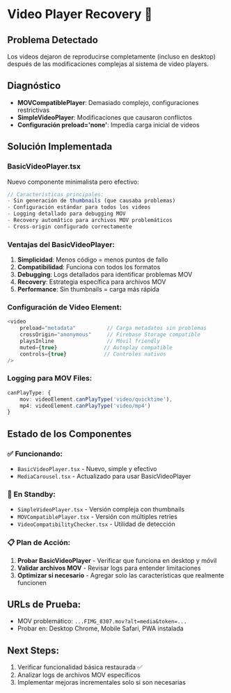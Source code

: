 # Video Player Recovery 🔧

## Problema Detectado
Los videos dejaron de reproducirse completamente (incluso en desktop) después de las modificaciones complejas al sistema de video players.

## Diagnóstico
- **MOVCompatiblePlayer**: Demasiado complejo, configuraciones restrictivas
- **SimpleVideoPlayer**: Modificaciones que causaron conflictos
- **Configuración preload='none'**: Impedía carga inicial de videos

## Solución Implementada

### BasicVideoPlayer.tsx
Nuevo componente minimalista pero efectivo:

```typescript
// Características principales:
- Sin generación de thumbnails (que causaba problemas)
- Configuración estándar para todos los videos
- Logging detallado para debugging MOV
- Recovery automático para archivos MOV problemáticos
- Cross-origin configurado correctamente
```

### Ventajas del BasicVideoPlayer:
1. **Simplicidad**: Menos código = menos puntos de fallo
2. **Compatibilidad**: Funciona con todos los formatos
3. **Debugging**: Logs detallados para identificar problemas MOV
4. **Recovery**: Estrategia específica para archivos MOV
5. **Performance**: Sin thumbnails = carga más rápida

### Configuración de Video Element:
```typescript
<video
    preload="metadata"          // Carga metadatos sin problemas
    crossOrigin="anonymous"     // Firebase Storage compatible
    playsInline                 // Móvil friendly
    muted={true}               // Autoplay compatible
    controls={true}            // Controles nativos
/>
```

### Logging para MOV Files:
```typescript
canPlayType: {
    mov: videoElement.canPlayType('video/quicktime'),
    mp4: videoElement.canPlayType('video/mp4')
}
```

## Estado de los Componentes

### ✅ Funcionando:
- `BasicVideoPlayer.tsx` - Nuevo, simple y efectivo
- `MediaCarousel.tsx` - Actualizado para usar BasicVideoPlayer

### 🔄 En Standby:
- `SimpleVideoPlayer.tsx` - Versión compleja con thumbnails
- `MOVCompatiblePlayer.tsx` - Versión con múltiples retries
- `VideoCompatibilityChecker.tsx` - Utilidad de detección

### 📋 Plan de Acción:
1. **Probar BasicVideoPlayer** - Verificar que funciona en desktop y móvil
2. **Validar archivos MOV** - Revisar logs para entender limitaciones
3. **Optimizar si necesario** - Agregar solo las características que realmente funcionen

## URLs de Prueba:
- MOV problemático: `...FIMG_8307.mov?alt=media&token=...`
- Probar en: Desktop Chrome, Mobile Safari, PWA instalada

## Next Steps:
1. Verificar funcionalidad básica restaurada ✅
2. Analizar logs de archivos MOV específicos
3. Implementar mejoras incrementales solo si son necesarias
